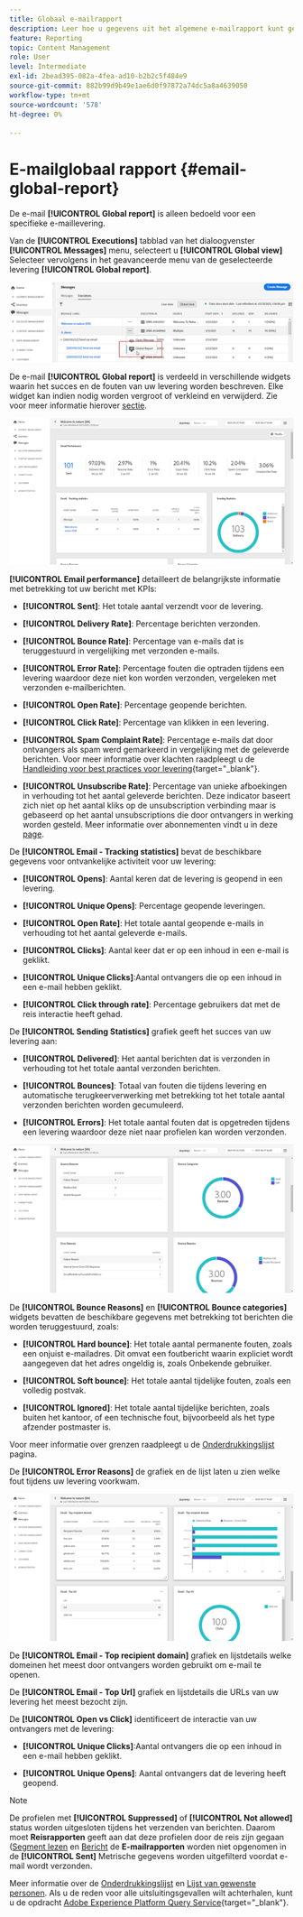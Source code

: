 ```yaml
---
title: Globaal e-mailrapport
description: Leer hoe u gegevens uit het algemene e-mailrapport kunt gebruiken
feature: Reporting
topic: Content Management
role: User
level: Intermediate
exl-id: 2bead395-082a-4fea-ad10-b2b2c5f484e9
source-git-commit: 882b99d9b49e1ae6d0f97872a74dc5a8a4639050
workflow-type: tm+mt
source-wordcount: '578'
ht-degree: 0%

---
```


# E-mailglobaal rapport {#email-global-report}

De e-mail **[!UICONTROL Global report]** is alleen bedoeld voor een specifieke e-maillevering.

Van de **[!UICONTROL Executions]** tabblad van het dialoogvenster **[!UICONTROL Messages]** menu, selecteert u **[!UICONTROL Global view]** Selecteer vervolgens in het geavanceerde menu van de geselecteerde levering **[!UICONTROL Global report]**.

![](assets/global_report_3.png)

De e-mail **[!UICONTROL Global report]** is verdeeld in verschillende widgets waarin het succes en de fouten van uw levering worden beschreven. Elke widget kan indien nodig worden vergroot of verkleind en verwijderd. Zie voor meer informatie hierover [sectie](global-report.md#modify-dashboard).

![](assets/global_report_4.png)

**[!UICONTROL Email performance]** detailleert de belangrijkste informatie met betrekking tot uw bericht met KPIs:

* **[!UICONTROL Sent]**: Het totale aantal verzendt voor de levering.

* **[!UICONTROL Delivery Rate]**: Percentage berichten verzonden.

* **[!UICONTROL Bounce Rate]**: Percentage van e-mails dat is teruggestuurd in vergelijking met verzonden e-mails.

* **[!UICONTROL Error Rate]**: Percentage fouten die optraden tijdens een levering waardoor deze niet kon worden verzonden, vergeleken met verzonden e-mailberichten.

* **[!UICONTROL Open Rate]**: Percentage geopende berichten.

* **[!UICONTROL Click Rate]**: Percentage van klikken in een levering.

* **[!UICONTROL Spam Complaint Rate]**: Percentage e-mails dat door ontvangers als spam werd gemarkeerd in vergelijking met de geleverde berichten. Voor meer informatie over klachten raadpleegt u de [Handleiding voor best practices voor levering](https://experienceleague.adobe.com/docs/deliverability-learn/deliverability-best-practice-guide/metrics-for-deliverability/complaints.html#metrics-for-deliverability){target=&quot;_blank&quot;}.

* **[!UICONTROL Unsubscribe Rate]**: Percentage van unieke afboekingen in verhouding tot het aantal geleverde berichten. Deze indicator baseert zich niet op het aantal kliks op de unsubscription verbinding maar is gebaseerd op het aantal unsubscriptions die door ontvangers in werking worden gesteld. Meer informatie over abonnementen vindt u in deze [page](../messages/consent.md).

De **[!UICONTROL Email - Tracking statistics]** bevat de beschikbare gegevens voor ontvankelijke activiteit voor uw levering:

* **[!UICONTROL Opens]**: Aantal keren dat de levering is geopend in een levering.

* **[!UICONTROL Unique Opens]**: Percentage geopende leveringen.

* **[!UICONTROL Open Rate]**: Het totale aantal geopende e-mails in verhouding tot het aantal geleverde e-mails.

* **[!UICONTROL Clicks]**: Aantal keer dat er op een inhoud in een e-mail is geklikt.

* **[!UICONTROL Unique Clicks]**:Aantal ontvangers die op een inhoud in een e-mail hebben geklikt.

* **[!UICONTROL Click through rate]**: Percentage gebruikers dat met de reis interactie heeft gehad.

De **[!UICONTROL Sending Statistics]** grafiek geeft het succes van uw levering aan:

* **[!UICONTROL Delivered]**: Het aantal berichten dat is verzonden in verhouding tot het totale aantal verzonden berichten.

* **[!UICONTROL Bounces]**: Totaal van fouten die tijdens levering en automatische terugkeerverwerking met betrekking tot het totale aantal verzonden berichten worden gecumuleerd.

* **[!UICONTROL Errors]**: Het totale aantal fouten dat is opgetreden tijdens een levering waardoor deze niet naar profielen kan worden verzonden.

![](assets/global_report_5.png)

De **[!UICONTROL Bounce Reasons]** en **[!UICONTROL Bounce categories]** widgets bevatten de beschikbare gegevens met betrekking tot berichten die worden teruggestuurd, zoals:

* **[!UICONTROL Hard bounce]**: Het totale aantal permanente fouten, zoals een onjuist e-mailadres. Dit omvat een foutbericht waarin expliciet wordt aangegeven dat het adres ongeldig is, zoals Onbekende gebruiker.

* **[!UICONTROL Soft bounce]**: Het totale aantal tijdelijke fouten, zoals een volledig postvak.

* **[!UICONTROL Ignored]**: Het totale aantal tijdelijke berichten, zoals buiten het kantoor, of een technische fout, bijvoorbeeld als het type afzender postmaster is.

Voor meer informatie over grenzen raadpleegt u de [Onderdrukkingslijst](../messages/suppression-list.md) pagina.

De **[!UICONTROL Error Reasons]** de grafiek en de lijst laten u zien welke fout tijdens uw levering voorkwam.

![](assets/global_report_6.png)

De **[!UICONTROL Email - Top recipient domain]** grafiek en lijstdetails welke domeinen het meest door ontvangers worden gebruikt om e-mail te openen.

De **[!UICONTROL Email - Top Url]** grafiek en lijstdetails die URLs van uw levering het meest bezocht zijn.

De **[!UICONTROL Open vs Click]** identificeert de interactie van uw ontvangers met de levering:

* **[!UICONTROL Unique Clicks]**:Aantal ontvangers die op een inhoud in een e-mail hebben geklikt.

* **[!UICONTROL Unique Opens]**: Aantal ontvangers dat de levering heeft geopend.

<!--
![](assets/global_report_20.png)

>[!NOTE]
>
>The Offers widgets and metrics are only available if a decision was inserted in an email. For more information on Decision Management, refer to this [page](../offers/get-started/starting-offer-decisioning.md).

The **[!UICONTROL Offers statistic]** and **[!UICONTROL Offers statistics]** over time widgets measure your offer's success and impact on your targeted audience. It detail the main information relative to your message with KPIs:

* **[!UICONTROL Offer sent]**: Total number of sends for the offer.

* **[!UICONTROL Offer impression]**: Number of times the offer was opened in a delivery.

* **[!UICONTROL Offer clicks]**: Number of times an offer was clicked on in a delivery.

The **[!UICONTROL Offers detailed statistic]** table contains the available data for recipient activity with your offer:

* **[!UICONTROL Placement name]**: Name of your placement used to display your offer. For more information on placement, refer to this [page](../offers/offer-library/creating-placements.md).

* **[!UICONTROL Offer name]**: Name of the offer added in the delivery. For more information on placement, refer to this [page](../offers/offer-library/creating-personalized-offers.md).

* **[!UICONTROL Offer sent]**: Total number of sends for the offer.

* **[!UICONTROL Offer impression rate]**: Percentage of opened offers compared to the number of sent offers.

* **[!UICONTROL Offer click rate]**: Percentage of users who interacted with the offer.
-->
>[!NOTE]
>
>De profielen met **[!UICONTROL Suppressed]** of **[!UICONTROL Not allowed]** status worden uitgesloten tijdens het verzenden van berichten. Daarom moet **Reisrapporten** geeft aan dat deze profielen door de reis zijn gegaan ([Segment lezen](../building-journeys/read-segment.md) en [Bericht](../building-journeys/journeys-message.md) de **E-mailrapporten** worden niet opgenomen in de **[!UICONTROL Sent]** Metrische gegevens worden uitgefilterd voordat e-mail wordt verzonden.
>
>Meer informatie over de [Onderdrukkingslijst](../messages/suppression-list.md) en [Lijst van gewenste personen](../messages/allow-list.md). Als u de reden voor alle uitsluitingsgevallen wilt achterhalen, kunt u de opdracht [Adobe Experience Platform Query Service](https://experienceleague.adobe.com/docs/experience-platform/query/api/getting-started.html){target=&quot;_blank&quot;}.

